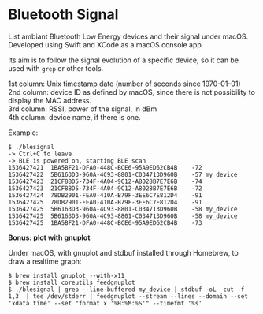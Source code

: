 # Bluetooth Signal

List ambiant Bluetooth Low Energy devices and their signal under macOS.
Developed using Swift and XCode as a macOS console app.

Its aim is to follow the signal evolution of a specific device, so it can be used with `grep` or other tools.

1st column: Unix timestamp date (number of seconds since 1970-01-01)  
2nd column: device ID as defined by macOS, since there is not possibility to display the MAC address.  
3rd column: RSSI, power of the signal, in dBm  
4th column: device name, if there is one.  

Example:

    $ ./blesignal
    -> Ctrl+C to leave
    -> BLE is powered on, starting BLE scan
    1536427421	1BA5BF21-DFA0-448C-BCE6-95A9ED62CB4B	-72	
    1536427422	5B6163D3-960A-4C93-8801-C034713D960B	-57	my_device
    1536427423	21CF8BD5-734F-4A04-9C12-A8028B7E7E6B	-74	
    1536427423	21CF8BD5-734F-4A04-9C12-A8028B7E7E6B	-72	
    1536427424	78DB2901-FEA0-410A-B79F-3EE6C7E812D4	-91	
    1536427425	78DB2901-FEA0-410A-B79F-3EE6C7E812D4	-91	
    1536427425	5B6163D3-960A-4C93-8801-C034713D960B	-58	my_device
    1536427425	5B6163D3-960A-4C93-8801-C034713D960B	-58	my_device
    1536427425	1BA5BF21-DFA0-448C-BCE6-95A9ED62CB4B	-73	


**Bonus: plot with gnuplot**

Under macOS, with gnuplot and stdbuf installed through Homebrew, to draw a realtime graph:

    $ brew install gnuplot --with-x11
    $ brew install coreutils feedgnuplot
    $ ./blesignal | grep --line-buffered my_device | stdbuf -oL  cut -f 1,3  | tee /dev/stderr | feedgnuplot --stream --lines --domain --set 'xdata time' --set "format x '%H:%M:%S'" --timefmt '%s'
